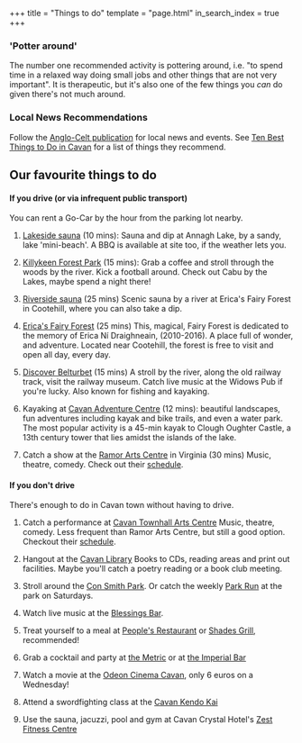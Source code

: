 +++
title = "Things to do"
template = "page.html"
in_search_index = true
+++


### 'Potter around'
The number one recommended activity is pottering around, i.e. "to spend time in a relaxed way doing small jobs and other things that are not very important". It is therapeutic, but it's also one of the few things you _can_ do given there's not much around.

### Local News Recommendations

Follow the [Anglo-Celt publication](https://www.anglocelt.ie/) for local news and events. See [Ten Best Things to Do in Cavan](https://www.anglocelt.ie/2024/11/20/ten-best-things-to-do-in-cavan/) for a list of things they recommend.

## Our favourite things to do

#### If you drive (or via infrequent public transport)
You can rent a Go-Car by the hour from the parking lot nearby.

1. [Lakeside sauna](https://maps.app.goo.gl/h9J6u1btGHZuq5YW7) (10 mins): Sauna and dip at Annagh Lake, by a sandy, lake 'mini-beach'. A BBQ is available at site too, if the weather lets you.

2. [Killykeen Forest Park](https://cuilcaghlakelands.org/geosite/killykeen-forest-park/) (15 mins): Grab a coffee and stroll through the woods by the river. Kick a football around. Check out Cabu by the Lakes, maybe spend a night there!

3. [Riverside sauna](https://maps.app.goo.gl/7gzkx1reBUnKhUC98) (25 mins)
Scenic sauna by a river at Erica's Fairy Forest in Cootehill, where you can also take a dip. 

4. [Erica's Fairy Forest](http://www.ericasfairyforest.com/) (25 mins)
This, magical, Fairy Forest is dedicated to the memory of Erica Ní Draighneain, (2010-2016). A place full of wonder, and adventure. Located near Cootehill, the forest is free to visit and open all day, every day.

5. [Discover Belturbet](http://www.discoverbelturbet.ie/) (15 mins)
A stroll by the river, along the old railway track, visit the railway museum. Catch live music at the Widows Pub if you're lucky. Also known for fishing and kayaking.

6. Kayaking at [Cavan Adventure Centre](https://cavanadventure.ie/) (12 mins): beautiful landscapes, fun adventures including kayak and bike trails, and even a water park. The most popular activity is a 45-min kayak to Clough Oughter Castle, a 13th century tower that lies amidst the islands of the lake.

7. Catch a show at the [Ramor Arts Centre](https://ramorartscentre.com/) in Virginia (30 mins)
Music, theatre, comedy. Check out their [schedule](https://ramorartscentre.ticketsolve.com/ticketbooth/shows).

#### If you don't drive

There's enough to do in Cavan town without having to drive.

1. Catch a performance at [Cavan Townhall Arts Centre](https://townhallartscentre.com/)
Music, theatre, comedy. Less frequent than Ramor Arts Centre, but still a good option. Checkout their [schedule](https://townhallartscentre.ticketsolve.com/ticketbooth/shows).

2. Hangout at the [Cavan Library](https://www.cavanlibrary.ie/)
Books to CDs, reading areas and print out facilities. Maybe you'll catch a poetry reading or a book club meeting.

3. Stroll around the [Con Smith  Park](https://thisiscavan.ie/directory-this_is_cava/listing/con-smith-park/). Or catch the weekly [Park Run](https://www.parkrun.ie/consmith/) at the park on Saturdays.

4. Watch live music at the [Blessings Bar](https://www.instagram.com/blessingscavan/?hl=en).

5. Treat yourself to a meal at [People's Restaurant](https://peoples.ie/) or [Shades Grill](https://www.shades-grill.ie/), recommended!
6. Grab a cocktail and party at [the Metric](https://www.imperialbarmetric.com/the-metric) or at [the Imperial Bar](https://www.instagram.com/imperialbarcavan/?hl=en)

7. Watch a movie at the [Odeon Cinema Cavan](https://www.odeoncinemas.ie/cinemas/cavan/), only 6 euros on a Wednesday!

8. Attend a swordfighting class at the [Cavan Kendo Kai](http://www.cavankendokai.com/home)

9. Use the sauna, jacuzzi, pool and gym at Cavan Crystal Hotel's [Zest Fitness Centre](https://www.cavancrystalhotel.com/hotels-with-leisure-clubs.html)
